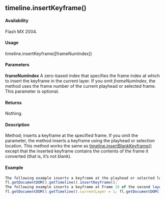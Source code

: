## timeline.insertKeyframe()

#### Availability

Flash MX 2004.

#### Usage

timeline.insertKeyframe(\[frameNumIndex\])

#### Parameters

**frameNumIndex** A zero-based index that specifies the frame index at which to insert the keyframe in the current layer. If you omit *frameNumIndex*, the method uses the frame number of the current playhead or selected frame. This parameter is optional.

#### Returns

Nothing.

#### Description

Method; inserts a keyframe at the specified frame. If you omit the parameter, the method inserts a keyframe using the playhead or selection location.
This method works the same as [timeline.insertBlankKeyframe()](#!wielmic/developers-animatesdk-docs/test/Timeline_object/timeli27.md) except that the inserted keyframe contains the contents of the frame it converted (that is, it’s not blank).

#### Example

```javascript
The following example inserts a keyframe at the playhead or selected location:
fl.getDocumentDOM().getTimeline().insertKeyframe();
The following example inserts a keyframe at Frame 10 of the second layer (remember that index values are different from frame or layer number values):
fl.getDocumentDOM().getTimeline().currentLayer = 1; fl.getDocumentDOM().getTimeline().insertKeyframe(9);

```